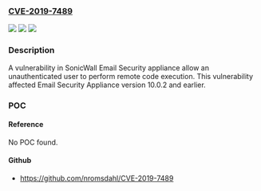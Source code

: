 ### [CVE-2019-7489](https://cve.mitre.org/cgi-bin/cvename.cgi?name=CVE-2019-7489)
![](https://img.shields.io/static/v1?label=Product&message=Email%20Security%20Appliance&color=blue)
![](https://img.shields.io/static/v1?label=Version&message=n%2Fa&color=blue)
![](https://img.shields.io/static/v1?label=Vulnerability&message=CWE-285%3A%20Improper%20Authorization&color=brighgreen)

### Description

A vulnerability in SonicWall Email Security appliance allow an unauthenticated user to perform remote code execution. This vulnerability affected Email Security Appliance version 10.0.2 and earlier.

### POC

#### Reference
No POC found.

#### Github
- https://github.com/nromsdahl/CVE-2019-7489

